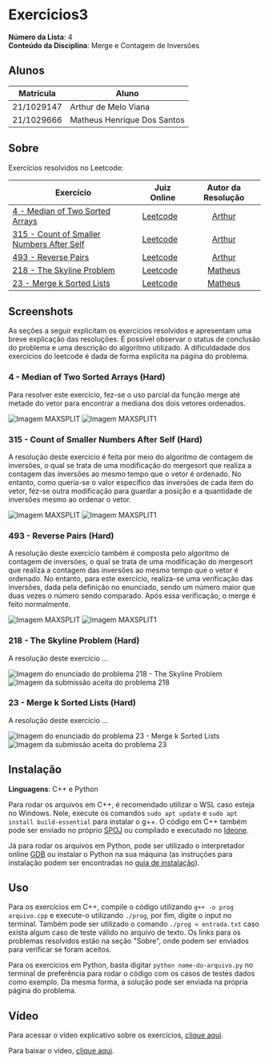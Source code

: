 # Exercicios3

**Número da Lista**: 4<br>
**Conteúdo da Disciplina**: Merge e Contagem de Inversões<br>

## Alunos

| Matrícula  | Aluno                       |
| ---------- | --------------------------- |
| 21/1029147 | Arthur de Melo Viana        |
| 21/1029666 | Matheus Henrique Dos Santos |

## Sobre

Exercícios resolvidos no Leetcode:

| Exercício                                                                                                       | Juiz Online                       |           Autor da Resolução            |
| --------------------------------------------------------------------------------------------------------------- | --------------------------------- | :-------------------------------------: |
| [4 - Median of Two Sorted Arrays](https://leetcode.com/problems/median-of-two-sorted-arrays/)                   | [Leetcode](https://leetcode.com/) | [Arthur](https://github.com/arthurmlv)  |
| [315 - Count of Smaller Numbers After Self](https://leetcode.com/problems/count-of-smaller-numbers-after-self/) | [Leetcode](https://leetcode.com/) | [Arthur](https://github.com/arthurmlv)  |
| [493 - Reverse Pairs](https://leetcode.com/problems/reverse-pairs/) | [Leetcode](https://leetcode.com/) | [Arthur](https://github.com/arthurmlv)  |
| [218 - The Skyline Problem](https://leetcode.com/problems/the-skyline-problem/)                                 | [Leetcode](https://leetcode.com/) | [Matheus](https://github.com/mathonaut) |
| [23 - Merge k Sorted Lists](https://leetcode.com/problems/merge-k-sorted-lists/)                                | [Leetcode](https://leetcode.com/) | [Matheus](https://github.com/mathonaut) |

## Screenshots

As seções a seguir explicitam os exercícios resolvidos e apresentam uma breve explicação das resoluções. É possível observar o status de conclusão do problema e uma descrição do algoritmo utilizado. A dificuldadade dos exercícios do leetcode é dada de forma explícita na página do problema.

### 4 - Median of Two Sorted Arrays (Hard)

Para resolver este exercício, fez-se o uso parcial da função merge até metade do vetor para encontrar a mediana dos dois vetores ordenados.

![Imagem MAXSPLIT](assets/4.png)
![Imagem MAXSPLIT1](assets/4enun.png)

### 315 - Count of Smaller Numbers After Self (Hard)

A resolução deste exercício é feita por meio do algoritmo de contagem de inversões, o qual se trata de uma modificação do mergesort que realiza a contagem das inversões ao mesmo tempo que o vetor é ordenado. No entanto, como queria-se o valor específico das inversões de cada item do vetor, fez-se outra modificação para guardar a posição e a quantidade de inversões mesmo ao ordenar o vetor.

![Imagem MAXSPLIT](assets/315.png)
![Imagem MAXSPLIT1](assets/315enun.png)

### 493 - Reverse Pairs (Hard)

A resolução deste exercício também é composta pelo algoritmo de contagem de inversões, o qual se trata de uma modificação do mergesort que realiza a contagem das inversões ao mesmo tempo que o vetor é ordenado. No entanto, para este exercício, realiza-se uma verificação das inversões, dada pela definição no enunciado, sendo um número maior que duas vezes o número sendo comparado. Após essa verificação, o merge é feito normalmente.

![Imagem MAXSPLIT](assets/493.png)
![Imagem MAXSPLIT1](assets/4935enun.png)


### 218 - The Skyline Problem (Hard)

A resolução deste exercício ...

![Imagem do enunciado do problema 218 - The Skyline Problem](assets/218/enunciado218.png)
![Imagem da submissão aceita do problema 218](assets/218/218.png)

### 23 - Merge k Sorted Lists (Hard)

A resolução deste exercício ...

![Imagem do enunciado do problema 23 - Merge k Sorted Lists](assets/23/enunciado23.png)
![Imagem da submissão aceita do problema 23](assets/23/23.png)

## Instalação

**Linguagens**: C++ e Python<br>

Para rodar os arquivos em C++, é recomendado utilizar o WSL caso esteja no Windows. Nele, execute os comandos `sudo apt update` e `sudo apt install build-essential` para instalar o g++. O código em C++ também pode ser enviado no próprio [SPOJ](https://www.spoj.com/) ou compilado e executado no [Ideone](https://ideone.com/).

Já para rodar os arquivos em Python, pode ser utilizado o interpretador online [GDB](https://www.onlinegdb.com/) ou instalar o Python na sua máquina (as instruções para instalação podem ser encontradas no [guia de instalação](https://wiki.python.org/moin/BeginnersGuide/Download)).

## Uso

Para os exercícios em C++, compile o código utilizando `g++ -o prog arquivo.cpp` e execute-o utilizando `./prog`, por fim, digite o input no terminal. Também pode ser utilizado o comando `./prog < entrada.txt` caso exista algum caso de teste válido no arquivo de texto. Os links para os problemas resolvidos estão na seção "Sobre", onde podem ser enviados para verificar se foram aceitos.

Para os exercícios em Python, basta digitar `python nome-do-arquivo.py` no terminal de preferência para rodar o código com os casos de testes dados como exemplo. Da mesma forma, a solução pode ser enviada na própria página do problema.

## Vídeo

Para acessar o vídeo explicativo sobre os exercícios, [clique aqui](https://www.youtube.com/embed/).

Para baixar o vídeo, [clique aqui]().
